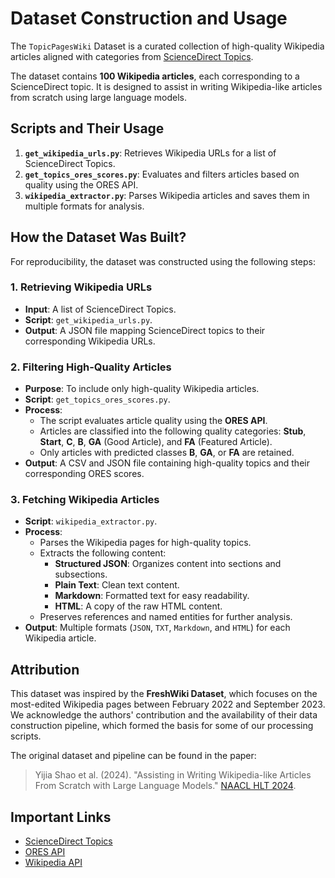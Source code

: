 # Dataset Construction and Usage

The `TopicPagesWiki` Dataset is a curated collection of high-quality Wikipedia articles aligned with categories from [ScienceDirect Topics](https://www.sciencedirect.com/topics). 

The dataset contains **100 Wikipedia articles**, each corresponding to a ScienceDirect topic. It is designed to assist in writing Wikipedia-like articles from scratch using large language models.

## Scripts and Their Usage

1. **`get_wikipedia_urls.py`**: Retrieves Wikipedia URLs for a list of ScienceDirect Topics.
2. **`get_topics_ores_scores.py`**: Evaluates and filters articles based on quality using the ORES API.
3. **`wikipedia_extractor.py`**: Parses Wikipedia articles and saves them in multiple formats for analysis.


## How the Dataset Was Built?

For reproducibility, the dataset was constructed using the following steps:

### 1. Retrieving Wikipedia URLs
- **Input**: A list of ScienceDirect Topics.
- **Script**: `get_wikipedia_urls.py`.
- **Output**: A JSON file mapping ScienceDirect topics to their corresponding Wikipedia URLs.

### 2. Filtering High-Quality Articles
- **Purpose**: To include only high-quality Wikipedia articles.
- **Script**: `get_topics_ores_scores.py`.
- **Process**:
  - The script evaluates article quality using the **ORES API**.
  - Articles are classified into the following quality categories: **Stub**, **Start**, **C**, **B**, **GA** (Good Article), and **FA** (Featured Article).
  - Only articles with predicted classes **B**, **GA**, or **FA** are retained.
- **Output**: A CSV and JSON file containing high-quality topics and their corresponding ORES scores.

### 3. Fetching Wikipedia Articles
- **Script**: `wikipedia_extractor.py`.
- **Process**:
  - Parses the Wikipedia pages for high-quality topics.
  - Extracts the following content:
    - **Structured JSON**: Organizes content into sections and subsections.
    - **Plain Text**: Clean text content.
    - **Markdown**: Formatted text for easy readability.
    - **HTML**: A copy of the raw HTML content.
  - Preserves references and named entities for further analysis.
- **Output**: Multiple formats (`JSON`, `TXT`, `Markdown`, and `HTML`) for each Wikipedia article.

## **Attribution**

This dataset was inspired by the **FreshWiki Dataset**, which focuses on the most-edited Wikipedia pages between February 2022 and September 2023. We acknowledge the authors' contribution and the availability of their data construction pipeline, which formed the basis for some of our processing scripts.

The original dataset and pipeline can be found in the paper:

> Yijia Shao et al. (2024). "Assisting in Writing Wikipedia-like Articles From Scratch with Large Language Models." [NAACL HLT 2024](https://arxiv.org/abs/2402.14207).




## Important Links

- [ScienceDirect Topics](https://www.sciencedirect.com/topics)
- [ORES API](https://www.mediawiki.org/wiki/ORES)
- [Wikipedia API](https://www.mediawiki.org/wiki/API:Main_page)